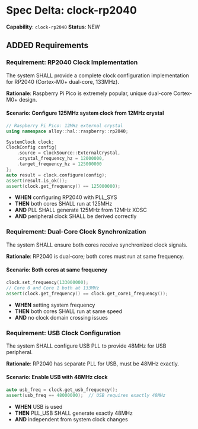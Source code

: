 # Spec Delta: clock-rp2040

**Capability**: `clock-rp2040`
**Status**: NEW

## ADDED Requirements

### Requirement: RP2040 Clock Implementation

The system SHALL provide a complete clock configuration implementation for RP2040 (Cortex-M0+ dual-core, 133MHz).

**Rationale**: Raspberry Pi Pico is extremely popular, unique dual-core Cortex-M0+ design.

#### Scenario: Configure 125MHz system clock from 12MHz crystal
```cpp
// Raspberry Pi Pico: 12MHz external crystal
using namespace alloy::hal::raspberry::rp2040;

SystemClock clock;
ClockConfig config{
    .source = ClockSource::ExternalCrystal,
    .crystal_frequency_hz = 12000000,
    .target_frequency_hz = 125000000
};
auto result = clock.configure(config);
assert(result.is_ok());
assert(clock.get_frequency() == 125000000);
```
- **WHEN** configuring RP2040 with PLL_SYS
- **THEN** both cores SHALL run at 125MHz
- **AND** PLL SHALL generate 125MHz from 12MHz XOSC
- **AND** peripheral clock SHALL be derived correctly

### Requirement: Dual-Core Clock Synchronization

The system SHALL ensure both cores receive synchronized clock signals.

**Rationale**: RP2040 is dual-core; both cores must run at same frequency.

#### Scenario: Both cores at same frequency
```cpp
clock.set_frequency(133000000);
// Core 0 and Core 1 both at 133MHz
assert(clock.get_frequency() == clock.get_core1_frequency());
```
- **WHEN** setting system frequency
- **THEN** both cores SHALL run at same speed
- **AND** no clock domain crossing issues

### Requirement: USB Clock Configuration

The system SHALL configure USB PLL to provide 48MHz for USB peripheral.

**Rationale**: RP2040 has separate PLL for USB, must be 48MHz exactly.

#### Scenario: Enable USB with 48MHz clock
```cpp
auto usb_freq = clock.get_usb_frequency();
assert(usb_freq == 48000000);  // USB requires exactly 48MHz
```
- **WHEN** USB is used
- **THEN** PLL_USB SHALL generate exactly 48MHz
- **AND** independent from system clock changes
